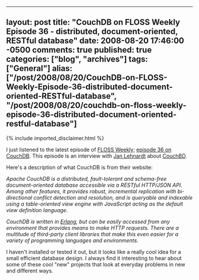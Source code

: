   ---
  layout: post
  title: "CouchDB on FLOSS Weekly Episode 36 - distributed, document-oriented, RESTful database"
  date: 2008-08-20 17:46:00 -0500
  comments: true
  published: true
  categories: ["blog", "archives"]
  tags: ["General"]
  alias: ["/post/2008/08/20/CouchDB-on-FLOSS-Weekly-Episode-36-distributed-document-oriented-RESTful-database", "/post/2008/08/20/couchdb-on-floss-weekly-episode-36-distributed-document-oriented-restful-database"]
  ---
<!-- more -->
{% include imported_disclaimer.html %}
<p>
I just listened to the latest episode of <a href="http://twit.tv/FLOSS">FLOSS Weekly</a>; <a href="http://twit.tv/floss36">episode 36 on CouchDB</a>. This episode is an interview with <a href="http://jan.prima.de/">Jan Lehnardt</a> about <a href="http://incubator.apache.org/couchdb/">CouchBD</a>.
</p>
<p>
Here&#39;s a description of what CouchDB is from their website:
</p>
<p>
<em>Apache CouchDB is a distributed, fault-tolerant and schema-free
document-oriented database accessible via a RESTful HTTP/JSON API. Among other
features, it provides robust, incremental replication with bi-directional
conflict detection and resolution, and is queryable and indexable using a
table-oriented view engine with JavaScript acting as the default view
definition language.</em>
</p>
<p>
<em>CouchDB is written in <a href="http://erlang.org/">Erlang</a>, but can be easily accessed from any
environment that provides means to make HTTP requests. There are a multitude of
third-party client libraries that make this even easier for a variety of
programming languages and environments.</em>
</p>
<p>
I haven&#39;t installed or tested it out, but it looks like a really cool idea for a small efficient database design. I always find it interesting to hear about some of these cool &quot;new&quot; projects that look at everyday problems in new and different ways. 
</p>
